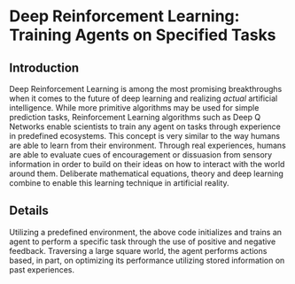 # Deep Reinforcement Learning: Training Agents on Specified Tasks
## Introduction
Deep Reinforcement Learning is among the most promising breakthroughs when it comes to the future of deep learning and realizing *actual* artificial intelligence.  While more primitive algorithms may be used for simple prediction tasks, Reinforcement Learning algorithms such as Deep Q Networks enable scientists to train any agent on tasks through experience in predefined ecosystems.  This concept is very similar to the way humans are able to learn from their environment.  Through real experiences, humans are able to evaluate cues of encouragement or dissuasion from sensory information in order to build on their ideas on how to interact with the world around them.  Deliberate mathematical equations, theory and deep learning combine to enable this learning technique in artificial reality.

## Details
Utilizing a predefined environment, the above code initializes and trains an agent to perform a specific task through the use of positive and negative feedback.  Traversing a large square world, the agent performs actions based, in part, on optimizing its performance utilizing stored information on past experiences.  
